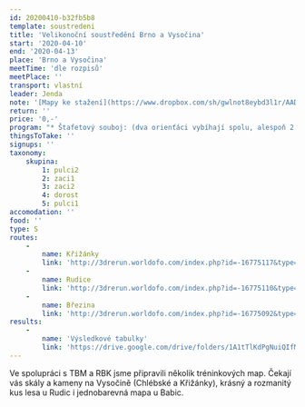 ```yaml
---
id: 20200410-b32fb5b8
template: soustredeni
title: 'Velikonoční soustředění Brno a Vysočina'
start: '2020-04-10'
end: '2020-04-13'
place: 'Brno a Vysočina'
meetTime: 'dle rozpisů'
meetPlace: ''
transport: vlastní
leader: Jenda
note: '[Mapy ke stažení](https://www.dropbox.com/sh/gwlnot8eybd3l1r/AADDqQadkoN97dT8ZyFQpfjka?dl=0)'
return: ''
price: '0,-'
program: "* Štafetový souboj: (dva orienťáci vybíhají spolu, alespoň 2 metry od sebe, a závodí až do cíle na farstované trati. Nemáte-li parťáka, nevadí, je to orienťák jako každý jiný), Rudice, [parkoviště]( https://en.mapy.cz/s/jafademadu)\r\n* O-intervaly: běžím interval tak rychle, jak mě mapa pustí, pak si 2' vydýchám, případně se posunu na další start a jdu znovu, pro DH12: **vyber si**: modré kontroly jsou kratší, ale obtížnější, zelené lehčí, ale vzdálenější, DH10 COB okolo skal,  [Křižánky](https://en.mapy.cz/s/bejonejero)\r\n* COB - middle: (mapa z MČR na krátké, spousta kamenů) Chlébské, [parkování nejlépe na bodě 3 s rozklusem a výklusem.](https://mapy.cz/s/donodedude)\r\n* vrstevnicovka: na mapě pouze hnědé čáry, trať a SJ spojnice (teď ukaž, jak umíš s buzolou a tvary!), [Březina](https://en.mapy.cz/s/gelefoluvo)\r\n\r\nNezapomeňte prosím vyplnit [startovky (časy příjezdů)](https://docs.google.com/spreadsheets/d/1lEfdJnwcKfFhcR82f5Jb37p0ea7OzeM47F-_frBHrFs/edit)\r\nNa kontrolách budou fábory, pro mladší by měly obsahovat i kód kotroly (na štafetkách pro všechny)"
thingsToTake: ''
signups: ''
taxonomy:
    skupina:
        1: pulci2
        2: zaci1
        3: zaci2
        4: dorost
        5: pulci1
accomodation: ''
food: ''
type: S
routes:
    -
        name: Křižánky
        link: 'http://3drerun.worldofo.com/index.php?id=-16775117&type=info'
    -
        name: Rudice
        link: 'http://3drerun.worldofo.com/index.php?id=-16775110&type=info'
    -
        name: Březina
        link: 'http://3drerun.worldofo.com/index.php?id=-16775092&type=info'
results:
    -
        name: 'Výsledkové tabulky'
        link: 'https://drive.google.com/drive/folders/1A1tTlKdPgNuiQIfMoIaZSNFFSgJ4-qu7 '
---
```

Ve spolupráci s TBM a RBK jsme připravili několik tréninkových map. Čekají vás skály a kameny na Vysočině (Chlébské a Křižánky), krásný a rozmanitý kus lesa u Rudic i jednobarevná mapa u Babic.